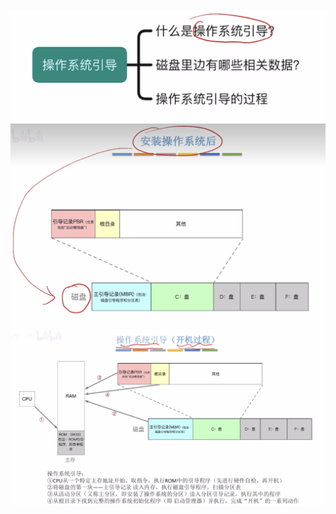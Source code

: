


![输入图片说明](/imgs/2025-07-26/2FyYVRE6tAZqBVmE.png)
![输入图片说明](/imgs/2025-07-26/wixcZ0MHa86UemVS.png)
![输入图片说明](/imgs/2025-07-26/4DkZ43yVqvFPrxxq.png)
<!--stackedit_data:
eyJoaXN0b3J5IjpbLTM2NTM1NjMyMF19
-->
